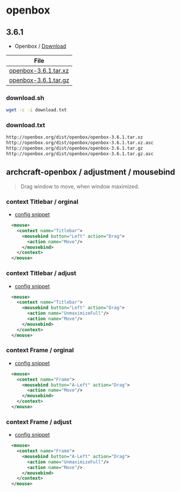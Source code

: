 
# openbox

## 3.6.1

* Openbox / [Download](http://openbox.org/wiki/Openbox:Download)

| File |
| --- |
| [openbox-3.6.1.tar.xz](http://openbox.org/dist/openbox/openbox-3.6.1.tar.xz) |
| [openbox-3.6.1.tar.gz](http://openbox.org/dist/openbox/openbox-3.6.1.tar.gz) |


### download.sh

``` sh
wget -c -i download.txt
```

### download.txt

``` txt
http://openbox.org/dist/openbox/openbox-3.6.1.tar.xz
http://openbox.org/dist/openbox/openbox-3.6.1.tar.xz.asc
http://openbox.org/dist/openbox/openbox-3.6.1.tar.gz
http://openbox.org/dist/openbox/openbox-3.6.1.tar.gz.asc
```


## archcraft-openbox / adjustment / mousebind

> Drag window to move, when window maximized.


### context Titlebar / orginal

* [config snippet](asset/orginal/rc.xml#L374-L376)

``` xml
  <mouse>
    <context name="Titlebar">
      <mousebind button="Left" action="Drag">
        <action name="Move"/>
      </mousebind>
    </context>
  </mouse>
```

### context Titlebar / adjust

* [config snippet](rc.xml#L375-L378)

``` xml
  <mouse>
    <context name="Titlebar">
      <mousebind button="Left" action="Drag">
        <action name="UnmaximizeFull"/>
        <action name="Move"/>
      </mousebind>
    </context>
  </mouse>
```




### context Frame / orginal

* [config snippet](asset/orginal/rc.xml#L334-L336)

``` xml
  <mouse>
    <context name="Frame">
      <mousebind button="A-Left" action="Drag">
        <action name="Move"/>
      </mousebind>
    </context>
  </mouse>
```

### context Frame / adjust

* [config snippet](rc.xml#L334-L337)

``` xml
  <mouse>
    <context name="Frame">
      <mousebind button="A-Left" action="Drag">
        <action name="UnmaximizeFull"/>
        <action name="Move"/>
      </mousebind>
    </context>
  </mouse>
```
